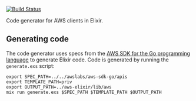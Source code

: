 [![Build Status](https://travis-ci.org/jkakar/aws-codegen.svg?branch=master)](https://travis-ci.org/jkakar/aws-codegen)

Code generator for AWS clients in Elixir.

## Generating code

The code generator uses specs from the
[AWS SDK for the Go programming language](https://github.com/aws/aws-sdk-go)
to generate Elixir code.  Code is generated by running the `generate.exs`
script:

```
export SPEC_PATH=../../awslabs/aws-sdk-go/apis
export TEMPLATE_PATH=priv
export OUTPUT_PATH=../aws-elixir/lib/aws
mix run generate.exs $SPEC_PATH $TEMPLATE_PATH $OUTPUT_PATH
```
